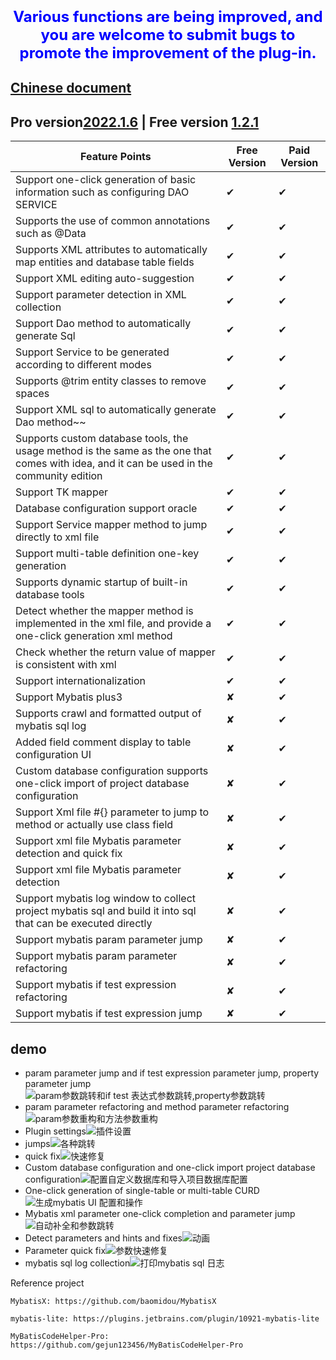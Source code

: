 ### <center><font color=blue size=5>Various functions are being improved, and you are welcome to submit bugs to promote the improvement of the plug-in.</font></center>
## [Chinese document](https://github.com/zoulejiu/mybatisSmartCodeHelp/blob/main/README-CN.md)
## Pro version[2022.1.6](https://plugins.jetbrains.com/plugin/18389-mybatis-smart-code-help-pro) | Free version [1.2.1](https://plugins.jetbrains.com/plugin/16245-mybatis-smart-code-help)
Feature Points | Free Version | Paid Version
-----   | ------ | -----
Support one-click generation of basic information such as configuring DAO SERVICE | ✔ | ✔
Supports the use of common annotations such as @Data | ✔ | ✔
Supports XML attributes to automatically map entities and database table fields | ✔ | ✔
Support XML editing auto-suggestion | ✔ | ✔
Support parameter detection in XML collection | ✔ | ✔
Support Dao method to automatically generate Sql| ✔ | ✔
Support Service to be generated according to different modes | ✔ | ✔
Supports @trim entity classes to remove spaces | ✔ | ✔
Support XML sql to automatically generate Dao method~~| ✔ | ✔
Supports custom database tools, the usage method is the same as the one that comes with idea, and it can be used in the community edition| ✔ | ✔
Support TK mapper| ✔ | ✔
Database configuration support oracle| ✔ | ✔
Support Service mapper method to jump directly to xml file | ✔ | ✔
Support multi-table definition one-key generation | ✔ | ✔
Supports dynamic startup of built-in database tools | ✔ | ✔
Detect whether the mapper method is implemented in the xml file, and provide a one-click generation xml method | ✔ | ✔
Check whether the return value of mapper is consistent with xml | ✔ | ✔
Support internationalization | ✔ | ✔
Support Mybatis plus3| ✘|✔
Supports crawl and formatted output of mybatis sql log | ✘|✔
Added field comment display to table configuration UI | ✘|✔
Custom database configuration supports one-click import of project database configuration | ✘|✔
Support Xml file #{} parameter to jump to method or actually use class field| ✘|✔
Support xml file Mybatis parameter detection and quick fix | ✘|✔
Support xml file Mybatis parameter detection | ✘|✔
Support mybatis log window to collect project mybatis sql and build it into sql that can be executed directly| ✘|✔
Support mybatis param parameter jump| ✘|✔
Support mybatis param parameter refactoring| ✘|✔
Support mybatis if test expression refactoring| ✘|✔
Support mybatis if test expression jump| ✘|✔
## demo
- param parameter jump and if test expression parameter jump, property parameter jump![param参数跳转和if test 表达式参数跳转,property参数跳转](https://user-images.githubusercontent.com/31949635/160225943-b11b97dc-6a84-445d-a6b4-93e50b68dbe6.gif)
- param parameter refactoring and method parameter refactoring![param参数重构和方法参数重构](https://user-images.githubusercontent.com/31949635/160225979-6d78960a-80d4-438d-b0e8-960720adb05c.gif)
- Plugin settings![插件设置](https://user-images.githubusercontent.com/31949635/154419374-81726a9f-d411-424c-9785-aff768b761f2.gif)
- jumps![各种跳转](https://user-images.githubusercontent.com/31949635/154419392-3d6c0f04-111c-49dd-a032-ed5bb8d74d53.gif)
- quick fix![快速修复](https://user-images.githubusercontent.com/31949635/154419490-2fcdfbba-f289-4152-a790-22875fc446f5.gif)
- Custom database configuration and one-click import project database configuration![配置自定义数据库和导入项目数据库配置](https://user-images.githubusercontent.com/31949635/154419550-070db2d8-b159-4a33-8d93-fec1d2975df6.gif)
- One-click generation of single-table or multi-table CURD![生成mybatis UI 配置和操作](https://user-images.githubusercontent.com/31949635/154419631-cc87752d-128b-4bb7-8dc4-ef8ef7ac43a7.gif)
- Mybatis xml parameter one-click completion and parameter jump![自动补全和参数跳转](https://user-images.githubusercontent.com/31949635/154419688-4fe6bc14-d991-433a-9018-b7c667968785.gif)
- Detect parameters and hints and fixes![动画](https://user-images.githubusercontent.com/31949635/151687957-63e8e956-7738-49e2-a48b-1d6b29bcec18.gif)
- Parameter quick fix![参数快速修复](https://user-images.githubusercontent.com/31949635/154419332-ae875668-c780-4fb2-8522-8322bda79beb.gif)
- mybatis sql log collection![打印mybatis sql 日志](https://user-images.githubusercontent.com/31949635/154420591-984ee8a8-515f-4cda-bfc9-77d14978f1e6.gif)

Reference project

    MybatisX: https://github.com/baomidou/MybatisX
   
    mybatis-lite: https://plugins.jetbrains.com/plugin/10921-mybatis-lite
   
    MyBatisCodeHelper-Pro: https://github.com/gejun123456/MyBatisCodeHelper-Pro
